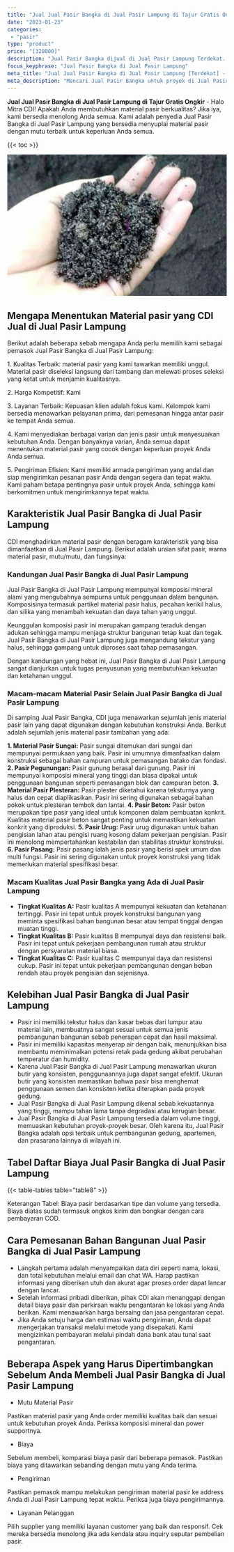 ```yaml
---
title: "Jual Jual Pasir Bangka di Jual Pasir Lampung di Tajur Gratis Ongkir"
date: "2023-01-23"
categories:
 - "pasir"
type: "product"
price: "[320000]"
description: "Jual Pasir Bangka dijual di Jual Pasir Lampung Terdekat. Jual Pasir Bangka ini sering dipakai dalam proyek konstruksi sebagai bahan campuran yang berkualitas dan bersih. Silakan hubungi kami untuk informasi lebih lanjut."
focus_keyphrase: "Jual Pasir Bangka di Jual Pasir Lampung"
meta_title: "Jual Jual Pasir Bangka di Jual Pasir Lampung [Terdekat] - CDI"
meta_description: "Mencari Jual Pasir Bangka untuk proyek di Jual Pasir Lampung? Kami menyediakan Jual Pasir Bangka berkualitas untuk bahan campuran. Raih penawaran terbaik sekarang."
---
```


**Jual Jual Pasir Bangka di Jual Pasir Lampung di Tajur Gratis Ongkir** - Halo Mitra CDI! Apakah Anda membutuhkan material pasir berkualitas? Jika iya, kami bersedia menolong Anda semua. Kami adalah penyedia Jual Pasir Bangka di Jual Pasir Lampung yang bersedia menyuplai material pasir dengan mutu terbaik untuk keperluan Anda semua.

{{< toc >}}

![Jual Jual Pasir Bangka di Jual Pasir Lampung di Tajur Gratis Ongkir](/images/pasir/pasir-bangunan-23.jpg)

## Mengapa Menentukan Material pasir yang CDI Jual di Jual Pasir Lampung

Berikut adalah beberapa sebab mengapa Anda perlu memilih kami sebagai pemasok Jual Pasir Bangka di Jual Pasir Lampung:

1\.  Kualitas Terbaik: material pasir yang kami tawarkan memiliki unggul. Material pasir diseleksi langsung dari tambang dan melewati proses seleksi yang ketat untuk menjamin kualitasnya.

2\.  Harga Kompetitif: Kami

3\.  Layanan Terbaik: Kepuasan klien adalah fokus kami. Kelompok kami bersedia menawarkan pelayanan prima, dari pemesanan hingga antar pasir ke tempat Anda semua.

4\.  Kami menyediakan berbagai varian dan jenis pasir untuk menyesuaikan kebutuhan Anda. Dengan banyaknya varian, Anda semua dapat menentukan material pasir yang cocok dengan keperluan proyek Anda Anda semua.

5\.  Pengiriman Efisien: Kami memiliki armada pengiriman yang andal dan siap mengirimkan pesanan pasir Anda dengan segera dan tepat waktu. Kami paham betapa pentingnya pasir untuk proyek Anda, sehingga kami berkomitmen untuk mengirimkannya tepat waktu.

## Karakteristik Jual Pasir Bangka di Jual Pasir Lampung

CDI menghadirkan material pasir dengan beragam karakteristik yang bisa dimanfaatkan di Jual Pasir Lampung. Berikut adalah uraian sifat pasir, warna material pasir, mutu/mutu, dan fungsinya:

### Kandungan Jual Pasir Bangka di Jual Pasir Lampung

Jual Pasir Bangka di Jual Pasir Lampung mempunyai komposisi mineral alami yang mengubahnya sempurna untuk penggunaan dalam bangunan. Komposisinya termasuk partikel material pasir halus, pecahan kerikil halus, dan silika yang menambah kekuatan dan daya tahan yang unggul.

Keunggulan komposisi pasir ini merupakan gampang teraduk dengan adukan sehingga mampu menjaga struktur bangunan tetap kuat dan tegak. Jual Pasir Bangka di Jual Pasir Lampung juga mengandung tekstur yang halus, sehingga gampang untuk diproses saat tahap pemasangan.

Dengan kandungan yang hebat ini, Jual Pasir Bangka di Jual Pasir Lampung sangat dianjurkan untuk tugas penyusunan yang membutuhkan kekuatan dan ketahanan unggul.

### Macam-macam Material Pasir Selain Jual Pasir Bangka di Jual Pasir Lampung

Di samping Jual Pasir Bangka, CDI juga menawarkan sejumlah jenis material pasir lain yang dapat digunakan dengan kebutuhan konstruksi Anda. Berikut adalah sejumlah jenis material pasir tambahan yang ada:

**1\. Material Pasir Sungai:** Pasir sungai ditemukan dari sungai dan mempunyai permukaan yang baik. Pasir ini umumnya dimanfaatkan dalam konstruksi sebagai bahan campuran untuk pemasangan batako dan fondasi.
**2\. Pasir Pegunungan:** Pasir gunung berasal dari gunung. Pasir ini mempunyai komposisi mineral yang tinggi dan biasa dipakai untuk penggunaan bangunan seperti pemasangan blok dan campuran beton.
**3\. Material Pasir Plesteran:** Pasir plester diketahui karena teksturnya yang halus dan cepat diaplikasikan. Pasir ini sering digunakan sebagai bahan pokok untuk plesteran tembok dan lantai.
**4\. Pasir Beton:** Pasir beton merupakan tipe pasir yang ideal untuk komponen dalam pembuatan konkrit. Kualitas material pasir beton sangat penting untuk memastikan kekuatan konkrit yang diproduksi.
**5\. Pasir Urug:** Pasir urug digunakan untuk bahan pengisian lahan atau pengisi ruang kosong dalam pekerjaan pengisian. Pasir ini menolong mempertahankan kestabilan dan stabilitas struktur konstruksi.
**6\. Pasir Pasang:** Pasir pasang ialah jenis pasir yang berisi spek umum dan multi fungsi. Pasir ini sering digunakan untuk proyek konstruksi yang tidak memerlukan material spesifikasi besar.

### Macam Kualitas Jual Pasir Bangka yang Ada di Jual Pasir Lampung

*   **Tingkat Kualitas A:** Pasir kualitas A mempunyai kekuatan dan ketahanan tertinggi. Pasir ini tepat untuk proyek konstruksi bangunan yang meminta spesifikasi bahan bangunan besar atau tempat tinggal dengan muatan tinggi.
*   **Tingkat Kualitas B:** Pasir kualitas B mempunyai daya dan resistensi baik. Pasir ini tepat untuk pekerjaan pembangunan rumah atau struktur dengan persyaratan material biasa.
*   **Tingkat Kualitas C:** Pasir kualitas C mempunyai daya dan resistensi cukup. Pasir ini tepat untuk pekerjaan pembangunan dengan beban rendah atau proyek pengisian dan sejenisnya.

## Kelebihan Jual Pasir Bangka di Jual Pasir Lampung

*   Pasir ini memiliki tekstur halus dan kasar bebas dari lumpur atau material lain, membuatnya sangat sesuai untuk semua jenis pembangunan bangunan sebab penerapan cepat dan hasil maksimal.
*   Pasir ini memiliki kapasitas menyerap air dengan baik, menunjukkan bisa membantu meminimalkan potensi retak pada gedung akibat perubahan temperatur dan humidity.
*   Karena Jual Pasir Bangka di Jual Pasir Lampung menawarkan ukuran butir yang konsisten, penggunaannya juga dapat sangat efektif. Ukuran butir yang konsisten memastikan bahwa pasir bisa menghemat penggunaan semen dan konsisten ketika diterapkan pada proyek gedung.
*   Jual Pasir Bangka di Jual Pasir Lampung dikenal sebab kekuatannya yang tinggi, mampu tahan lama tanpa degradasi atau kerugian besar.
*   Jual Pasir Bangka di Jual Pasir Lampung tersedia dalam volume tinggi, memuaskan kebutuhan proyek-proyek besar. Oleh karena itu, Jual Pasir Bangka adalah opsi terbaik untuk pembangunan gedung, apartemen, dan prasarana lainnya di wilayah ini.

## Tabel Daftar Biaya Jual Pasir Bangka di Jual Pasir Lampung

{{< table-tables table="table8" >}}

Keterangan Tabel: Biaya pasir berdasarkan tipe dan volume yang tersedia. Biaya diatas sudah termasuk ongkos kirim dan bongkar dengan cara pembayaran COD.

## Cara Pemesanan Bahan Bangunan Jual Pasir Bangka di Jual Pasir Lampung

*   Langkah pertama adalah menyampaikan data diri seperti nama, lokasi, dan total kebutuhan melalui email dan chat WA. Harap pastikan informasi yang diberikan utuh dan akurat agar proses order dapat lancar dengan lancar.
*   Setelah informasi pribadi diberikan, pihak CDI akan menanggapi dengan detail biaya pasir dan perkiraan waktu pengantaran ke lokasi yang Anda berikan. Kami menawarkan harga bersaing dan jasa pengantaran cepat.
*   Jika Anda setuju harga dan estimasi waktu pengiriman, Anda dapat mengerjakan transaksi melalui metode yang disepakati. Kami mengizinkan pembayaran melalui pindah dana bank atau tunai saat pengantaran.

## Beberapa Aspek yang Harus Dipertimbangkan Sebelum Anda Membeli Jual Pasir Bangka di Jual Pasir Lampung

*   Mutu Material Pasir

Pastikan material pasir yang Anda order memiliki kualitas baik dan sesuai untuk kebutuhan proyek Anda. Periksa komposisi mineral dan power supportnya.
*   Biaya

Sebelum membeli, komparasi biaya pasir dari beberapa pemasok. Pastikan biaya yang ditawarkan sebanding dengan mutu yang Anda terima.
*   Pengiriman

Pastikan pemasok mampu melakukan pengiriman material pasir ke address Anda di Jual Pasir Lampung tepat waktu. Periksa juga biaya pengirimannya.
*   Layanan Pelanggan

Pilih supplier yang memiliki layanan customer yang baik dan responsif. Cek mereka bersedia menolong jika ada kendala atau inquiry seputar pembelian pasir.